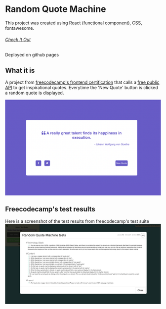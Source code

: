 # Random Quote Machine

This project was created using React (functional component), CSS, fontawesome.

###### [Check It Out](https://natalievasquez11.github.io/random-quote-machine/) 
Deployed on github pages

## What it is

A project from [freecodecamp's frontend certification](https://www.freecodecamp.org/learn/front-end-libraries/front-end-libraries-projects/build-a-random-quote-machine) that calls a [free public API](https://forum.freecodecamp.org/t/free-api-inspirational-quotes-json-with-code-examples/311373) to get inspirational quotes. Everytime the 'New Quote' button is clicked a random quote is displayed.

![project-img](./src/images/project-img.png)
## Freecodecamp's test results

Here is a screenshot of the test results from freecodecamp's test suite
![screenshot](./src/images/test-results.png)